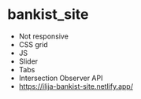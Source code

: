 # bankist_site
- Not responsive
- CSS grid
- JS 
- Slider
- Tabs
- Intersection Observer API
- https://ilija-bankist-site.netlify.app/
